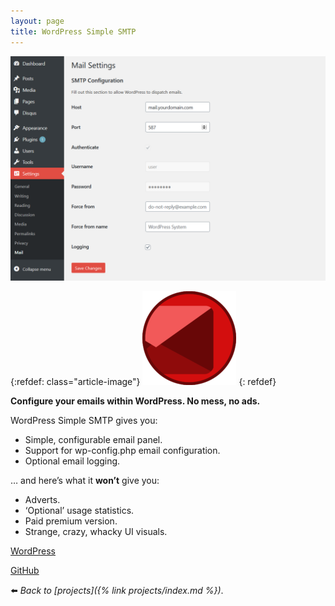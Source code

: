 ```yaml
---
layout: page
title: WordPress Simple SMTP
---
```

![](/assets/img/wpsmtp-scrot.png)

{:refdef: class="article-image"}
![](/assets/img/wp-ssmtp-150x150.png)
{: refdef}

**Configure your emails within WordPress. No mess, no ads.**

WordPress Simple SMTP gives you:

*   Simple, configurable email panel.
*   Support for wp-config.php email configuration.
*   Optional email logging.

… and here’s what it **won’t** give you:

*   Adverts.
*   ‘Optional’ usage statistics.
*   Paid premium version.
*   Strange, crazy, whacky UI visuals.

<div class="aligncentre">
	<p class="button"><a href="https://wordpress.org/plugins/simple-smtp">WordPress</a></p>
	<p class="button"><a href="https://github.com/soup-bowl/wp-simple-smtp">GitHub</a></p>
</div>

:arrow_left: _Back to [projects]({% link projects/index.md %})_.
